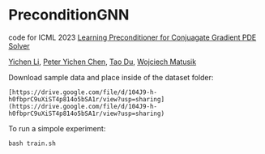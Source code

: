 # PreconditionGNN


code for ICML 2023 [Learning Preconditioner for Conjuagate Gradient PDE Solver](https://openreview.net/forum?id=3XeVnDFcFk&referrer=%5BAuthor%20Console%5D(%2Fgroup%3Fid%3DICML.cc%2F2023%2FConference%2FAuthors%23your-submissions))

[Yichen Li](https://people.csail.mit.edu/yichenl/), [Peter Yichen Chen](https://peterchencyc.com/), [Tao Du](https://people.iiis.tsinghua.edu.cn/~taodu/), [Wojciech Matusik](https://cdfg.mit.edu/wojciech)

Download sample data and place inside of the dataset folder:

`[https://drive.google.com/file/d/104J9-h-h0fbprC9uXiST4p814o5bSA1r/view?usp=sharing](https://drive.google.com/file/d/104J9-h-h0fbprC9uXiST4p814o5bSA1r/view?usp=sharing)`

To run a simpole experiment:

`bash train.sh`
